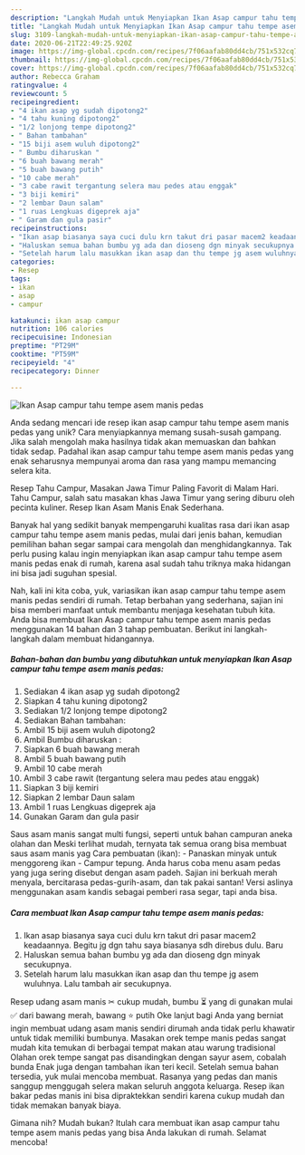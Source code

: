 ```yaml
---
description: "Langkah Mudah untuk Menyiapkan Ikan Asap campur tahu tempe asem manis pedas, Bikin Ngiler"
title: "Langkah Mudah untuk Menyiapkan Ikan Asap campur tahu tempe asem manis pedas, Bikin Ngiler"
slug: 3109-langkah-mudah-untuk-menyiapkan-ikan-asap-campur-tahu-tempe-asem-manis-pedas-bikin-ngiler
date: 2020-06-21T22:49:25.920Z
image: https://img-global.cpcdn.com/recipes/7f06aafab80dd4cb/751x532cq70/ikan-asap-campur-tahu-tempe-asem-manis-pedas-foto-resep-utama.jpg
thumbnail: https://img-global.cpcdn.com/recipes/7f06aafab80dd4cb/751x532cq70/ikan-asap-campur-tahu-tempe-asem-manis-pedas-foto-resep-utama.jpg
cover: https://img-global.cpcdn.com/recipes/7f06aafab80dd4cb/751x532cq70/ikan-asap-campur-tahu-tempe-asem-manis-pedas-foto-resep-utama.jpg
author: Rebecca Graham
ratingvalue: 4
reviewcount: 5
recipeingredient:
- "4 ikan asap yg sudah dipotong2"
- "4 tahu kuning dipotong2"
- "1/2 lonjong tempe dipotong2"
- " Bahan tambahan"
- "15 biji asem wuluh dipotong2"
- " Bumbu diharuskan "
- "6 buah bawang merah"
- "5 buah bawang putih"
- "10 cabe merah"
- "3 cabe rawit tergantung selera mau pedes atau enggak"
- "3 biji kemiri"
- "2 lembar Daun salam"
- "1 ruas Lengkuas digeprek aja"
- " Garam dan gula pasir"
recipeinstructions:
- "Ikan asap biasanya saya cuci dulu krn takut dri pasar macem2 keadaannya. Begitu jg dgn tahu saya biasanya sdh direbus dulu. Baru"
- "Haluskan semua bahan bumbu yg ada dan dioseng dgn minyak secukupnya."
- "Setelah harum lalu masukkan ikan asap dan thu tempe jg asem wuluhnya. Lalu tambah air secukupnya."
categories:
- Resep
tags:
- ikan
- asap
- campur

katakunci: ikan asap campur 
nutrition: 106 calories
recipecuisine: Indonesian
preptime: "PT29M"
cooktime: "PT59M"
recipeyield: "4"
recipecategory: Dinner

---
```



![Ikan Asap campur tahu tempe asem manis pedas](https://img-global.cpcdn.com/recipes/7f06aafab80dd4cb/751x532cq70/ikan-asap-campur-tahu-tempe-asem-manis-pedas-foto-resep-utama.jpg)

Anda sedang mencari ide resep ikan asap campur tahu tempe asem manis pedas yang unik? Cara menyiapkannya memang susah-susah gampang. Jika salah mengolah maka hasilnya tidak akan memuaskan dan bahkan tidak sedap. Padahal ikan asap campur tahu tempe asem manis pedas yang enak seharusnya mempunyai aroma dan rasa yang mampu memancing selera kita.

Resep Tahu Campur, Masakan Jawa Timur Paling Favorit di Malam Hari. Tahu Campur, salah satu masakan khas Jawa Timur yang sering diburu oleh pecinta kuliner. Resep Ikan Asam Manis Enak Sederhana.

Banyak hal yang sedikit banyak mempengaruhi kualitas rasa dari ikan asap campur tahu tempe asem manis pedas, mulai dari jenis bahan, kemudian pemilihan bahan segar sampai cara mengolah dan menghidangkannya. Tak perlu pusing kalau ingin menyiapkan ikan asap campur tahu tempe asem manis pedas enak di rumah, karena asal sudah tahu triknya maka hidangan ini bisa jadi suguhan spesial.


Nah, kali ini kita coba, yuk, variasikan ikan asap campur tahu tempe asem manis pedas sendiri di rumah. Tetap berbahan yang sederhana, sajian ini bisa memberi manfaat untuk membantu menjaga kesehatan tubuh kita. Anda bisa membuat Ikan Asap campur tahu tempe asem manis pedas menggunakan 14 bahan dan 3 tahap pembuatan. Berikut ini langkah-langkah dalam membuat hidangannya.

<!--inarticleads1-->

##### Bahan-bahan dan bumbu yang dibutuhkan untuk menyiapkan Ikan Asap campur tahu tempe asem manis pedas:

1. Sediakan 4 ikan asap yg sudah dipotong2
1. Siapkan 4 tahu kuning dipotong2
1. Sediakan 1/2 lonjong tempe dipotong2
1. Sediakan  Bahan tambahan:
1. Ambil 15 biji asem wuluh dipotong2
1. Ambil  Bumbu diharuskan :
1. Siapkan 6 buah bawang merah
1. Ambil 5 buah bawang putih
1. Ambil 10 cabe merah
1. Ambil 3 cabe rawit (tergantung selera mau pedes atau enggak)
1. Siapkan 3 biji kemiri
1. Siapkan 2 lembar Daun salam
1. Ambil 1 ruas Lengkuas digeprek aja
1. Gunakan  Garam dan gula pasir


Saus asam manis sangat multi fungsi, seperti untuk bahan campuran aneka olahan dan Meski terlihat mudah, ternyata tak semua orang bisa membuat saus asam manis yag Cara pembuatan (ikan): - Panaskan minyak untuk menggoreng ikan - Campur tepung. Anda harus coba menu asam pedas yang juga sering disebut dengan asam padeh. Sajian ini berkuah merah menyala, bercitarasa pedas-gurih-asam, dan tak pakai santan! Versi aslinya menggunakan asam kandis sebagai pemberi rasa segar, tapi anda bisa. 

<!--inarticleads2-->

##### Cara membuat Ikan Asap campur tahu tempe asem manis pedas:

1. Ikan asap biasanya saya cuci dulu krn takut dri pasar macem2 keadaannya. Begitu jg dgn tahu saya biasanya sdh direbus dulu. Baru
1. Haluskan semua bahan bumbu yg ada dan dioseng dgn minyak secukupnya.
1. Setelah harum lalu masukkan ikan asap dan thu tempe jg asem wuluhnya. Lalu tambah air secukupnya.


Resep udang asam manis ✂ cukup mudah, bumbu ⏳ yang di gunakan mulai ✅ dari bawang merah, bawang ⭐ putih Oke lanjut bagi Anda yang berniat ingin membuat udang asam manis sendiri dirumah anda tidak perlu khawatir untuk tidak memiliki bumbunya. Masakan orek tempe manis pedas sangat mudah kita temukan di berbagai tempat makan atau warung tradisional Olahan orek tempe sangat pas disandingkan dengan sayur asem, cobalah bunda Enak juga dengan tambahan ikan teri kecil. Setelah semua bahan tersedia, yuk mulai mencoba membuat. Rasanya yang pedas dan manis sanggup menggugah selera makan seluruh anggota keluarga. Resep ikan bakar pedas manis ini bisa dipraktekkan sendiri karena cukup mudah dan tidak memakan banyak biaya. 

Gimana nih? Mudah bukan? Itulah cara membuat ikan asap campur tahu tempe asem manis pedas yang bisa Anda lakukan di rumah. Selamat mencoba!
